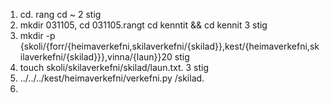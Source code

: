 1. cd. rang  cd ~ 2 stig
2. mkdir 031105, cd 031105.rangt cd kenntit && cd kennit 3 stig
3. mkdir -p {skoli/{forr/{heimaverkefni,skilaverkefni/{skilad}},kest/{heimaverkefni,skilaverkefni/{skilad}}},vinna/{laun}}20 stig
4. touch skoli/skilaverkefni/skilad/laun.txt. 3 stig
5. ../../../kest/heimaverkefni/verkefni.py /skilad.
6. 
